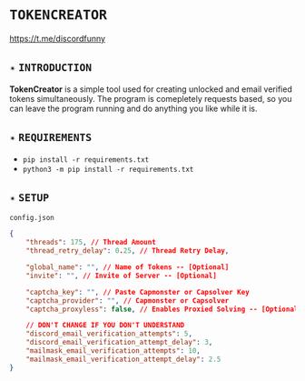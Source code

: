 # `TOKENCREATOR`
https://t.me/discordfunny
## `✴️` `INTRODUCTION`
**TokenCreator** is a simple tool used for creating unlocked and email verified tokens simultaneously. The program is comepletely requests based, so you can leave the program running and do anything you like while it is.
## `✴️` `REQUIREMENTS`
- `pip install -r requirements.txt`
- `python3 -m pip install -r requirements.txt`
## `✴️` `SETUP`
`config.json`
```json
{
    "threads": 175, // Thread Amount
    "thread_retry_delay": 0.25, // Thread Retry Delay,

    "global_name": "", // Name of Tokens -- [Optional]
    "invite": "", // Invite of Server -- [Optional]

    "captcha_key": "", // Paste Capmonster or Capsolver Key
    "captcha_provider": "", // Capmonster or Capsolver
    "captcha_proxyless": false, // Enables Proxied Solving -- [Optional]

    // DON'T CHANGE IF YOU DON'T UNDERSTAND
    "discord_email_verification_attempts": 5,
    "discord_email_verification_attempt_delay": 3,
    "mailmask_email_verification_attempts": 10,
    "mailmask_email_verification_attempt_delay": 2.5
}
```
